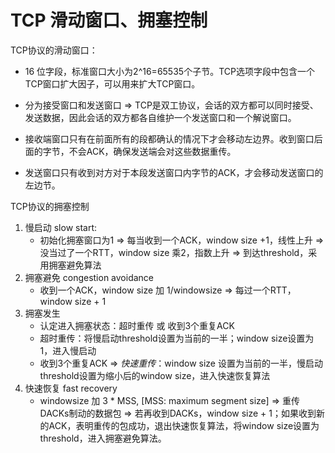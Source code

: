 # TCP 滑动窗口、拥塞控制

TCP协议的滑动窗口：

- 16 位字段，标准窗口大小为2^16=65535个子节。TCP选项字段中包含一个TCP窗口扩大因子，可以用来扩大TCP窗口。

- 分为接受窗口和发送窗口 => TCP是双工协议，会话的双方都可以同时接受、发送数据，因此会话的双方都各自维护一个发送窗口和一个解说窗口。

- 接收端窗口只有在前面所有的段都确认的情况下才会移动左边界。收到窗口后面的字节，不会ACK，确保发送端会对这些数据重传。

- 发送窗口只有收到对方对于本段发送窗口内字节的ACK，才会移动发送窗口的左边节。

  

TCP协议的拥塞控制

1. 慢启动 slow start: 
   - 初始化拥塞窗口为1 => 每当收到一个ACK，window size +1，线性上升 => 没当过了一个RTT，window size 乘2，指数上升 => 到达threshold，采用拥塞避免算法
2. 拥塞避免 congestion avoidance
   - 收到一个ACK，window size 加 1/windowsize => 每过一个RTT，window size + 1
3. 拥塞发生
   - 认定进入拥塞状态：超时重传 或 收到3个重复ACK
   - 超时重传：将慢启动threshold设置为当前的一半；window size设置为1，进入慢启动
   - 收到3个重复ACK => *快速重传*：window size 设置为当前的一半，慢启动threshold设置为缩小后的window size，进入快速恢复算法
4. 快速恢复 fast recovery
   - windowsize 加 3 * MSS, [MSS: maximum segment size] => 重传DACKs制动的数据包 => 若再收到DACKs，window size + 1；如果收到新的ACK，表明重传的包成功，退出快速恢复算法，将window size设置为threshold，进入拥塞避免算法。


